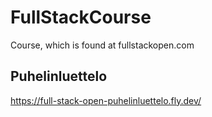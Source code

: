 # FullStackCourse

Course, which is found at fullstackopen.com

## Puhelinluettelo

https://full-stack-open-puhelinluettelo.fly.dev/
